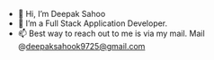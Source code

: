 - 👋 Hi, I’m Deepak Sahoo
- 👀 I’m a Full Stack Application Developer.
- 📫 Best way to reach out to me is via my mail. Mail @deepaksahook9725@gmail.com

<!---
deepaksahoo9725/deepaksahoo9725 is a ✨ special ✨ repository because its `README.md` (this file) appears on your GitHub profile.
You can click the Preview link to take a look at your changes.
--->
